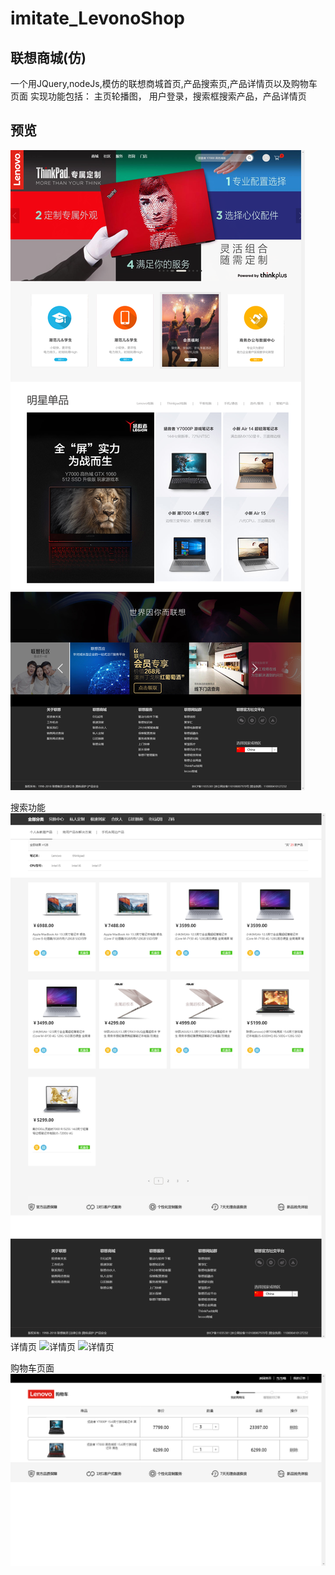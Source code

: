 # imitate_LevonoShop
联想商城(仿)
-----

一个用JQuery,nodeJs,模仿的联想商城首页,产品搜索页,产品详情页以及购物车页面
实现功能包括：
      主页轮播图， 用户登录，搜索框搜索产品，产品详情页
      
预览
-----
![首页](https://github.com/FXGSI/imitate_LevonoShop/blob/master/img/localhost_3000_index.html%20(1).png)

搜索功能
![搜索](https://github.com/FXGSI/imitate_LevonoShop/blob/master/img/localhost_3000_products.html_kwords%3D128.png)
详情页
![详情页](https://github.com/FXGSI/imitate_LevonoShop/blob/master/img/localhost_3000_product_details.html_lid%3D45.png)
![详情页](https://github.com/FXGSI/imitate_LevonoShop/blob/master/img/localhost_3000_product_details.html_lid%3D45%20(1).png)

购物车页面
![购物车](https://github.com/FXGSI/imitate_LevonoShop/blob/master/img/localhost_3000_cart.html%20(1).png)


